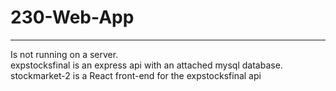 # 230-Web-App
---

Is not running on a server.  
expstocksfinal is an express api with an attached mysql database.  
stockmarket-2 is a React front-end for the expstocksfinal api
